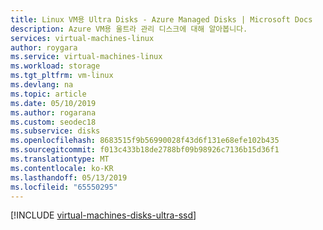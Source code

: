 ```yaml
---
title: Linux VM용 Ultra Disks - Azure Managed Disks | Microsoft Docs
description: Azure VM용 울트라 관리 디스크에 대해 알아봅니다.
services: virtual-machines-linux
author: roygara
ms.service: virtual-machines-linux
ms.workload: storage
ms.tgt_pltfrm: vm-linux
ms.devlang: na
ms.topic: article
ms.date: 05/10/2019
ms.author: rogarana
ms.custom: seodec18
ms.subservice: disks
ms.openlocfilehash: 8683515f9b56990028f43d6f131e68efe102b435
ms.sourcegitcommit: f013c433b18de2788bf09b98926c7136b15d36f1
ms.translationtype: MT
ms.contentlocale: ko-KR
ms.lasthandoff: 05/13/2019
ms.locfileid: "65550295"
---
```

[!INCLUDE [virtual-machines-disks-ultra-ssd](../../../includes/virtual-machines-disks-getting-started-ultra-ssd.md)]
